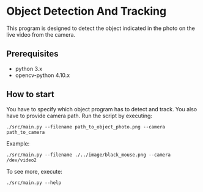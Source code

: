 # Object Detection And Tracking

This program is designed to detect the object indicated in the photo on the live video from the camera.

## Prerequisites
- python 3.x
- opencv-python 4.10.x

## How to start
You have to specify which object program has to detect and track. You also have to provide camera path. 
Run the script by executing:

`./src/main.py --filename path_to_object_photo.png --camera path_to_camera`

Example:

`./src/main.py --filename ./../image/black_mouse.png --camera /dev/video2`

To see more, execute:

`./src/main.py --help`
